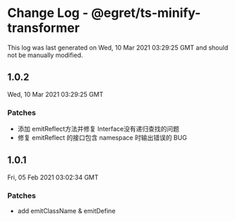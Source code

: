 # Change Log - @egret/ts-minify-transformer

This log was last generated on Wed, 10 Mar 2021 03:29:25 GMT and should not be manually modified.

## 1.0.2
Wed, 10 Mar 2021 03:29:25 GMT

### Patches

- 添加 emitReflect方法并修复 Interface没有递归查找的问题
- 修复 emitReflect 的接口包含 namespace 时输出错误的 BUG

## 1.0.1
Fri, 05 Feb 2021 03:02:34 GMT

### Patches

- add emitClassName & emitDefine

